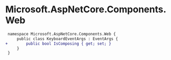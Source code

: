 # Microsoft.AspNetCore.Components.Web

``` diff
 namespace Microsoft.AspNetCore.Components.Web {
     public class KeyboardEventArgs : EventArgs {
+        public bool IsComposing { get; set; }
     }
 }
```

